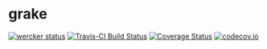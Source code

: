 # grake

 [![wercker status](https://app.wercker.com/status/d56ec3e8889a974211954b60bb581cd2/m "wercker status")](https://app.wercker.com/project/bykey/d56ec3e8889a974211954b60bb581cd2) [![Travis-CI Build Status](https://travis-ci.org/grake/grake.png?branch=master)](https://travis-ci.org/grake/grake) [![Coverage Status](https://coveralls.io/repos/grake/grake/badge.svg)](https://coveralls.io/r/grake/grake) [![codecov.io](https://codecov.io/github/grake/grake/coverage.svg?branch=master)](https://codecov.io/github/grake/grake?branch=master)
